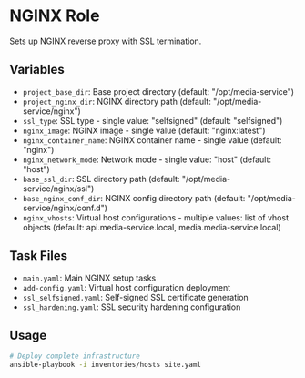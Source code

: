 # NGINX Role

Sets up NGINX reverse proxy with SSL termination.

## Variables

- `project_base_dir`: Base project directory (default: "/opt/media-service")
- `project_nginx_dir`: NGINX directory path (default: "/opt/media-service/nginx")
- `ssl_type`: SSL type - single value: "selfsigned" (default: "selfsigned")
- `nginx_image`: NGINX image - single value (default: "nginx:latest")
- `nginx_container_name`: NGINX container name - single value (default: "nginx")
- `nginx_network_mode`: Network mode - single value: "host" (default: "host")
- `base_ssl_dir`: SSL directory path (default: "/opt/media-service/nginx/ssl")
- `base_nginx_conf_dir`: NGINX config directory path (default: "/opt/media-service/nginx/conf.d")
- `nginx_vhosts`: Virtual host configurations - multiple values: list of vhost objects (default: api.media-service.local, media.media-service.local)

## Task Files

- `main.yaml`: Main NGINX setup tasks
- `add-config.yaml`: Virtual host configuration deployment
- `ssl_selfsigned.yaml`: Self-signed SSL certificate generation
- `ssl_hardening.yaml`: SSL security hardening configuration

## Usage

```bash
# Deploy complete infrastructure
ansible-playbook -i inventories/hosts site.yaml
```
